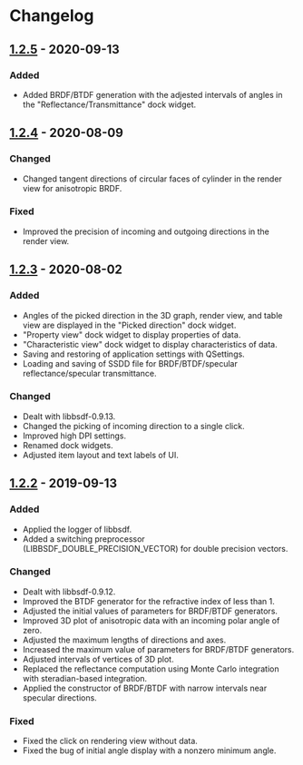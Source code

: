 # Changelog

## [1.2.5] - 2020-09-13

### Added

- Added BRDF/BTDF generation with the adjested intervals of angles in the "Reflectance/Transmittance" dock widget.

## [1.2.4] - 2020-08-09

### Changed

- Changed tangent directions of circular faces of cylinder in the render view for anisotropic BRDF.

### Fixed

- Improved the precision of incoming and outgoing directions in the render view.

## [1.2.3] - 2020-08-02

### Added

- Angles of the picked direction in the 3D graph, render view, and table view are displayed in the "Picked direction" dock widget.
- "Property view" dock widget to display properties of data.
- "Characteristic view" dock widget to display characteristics of data.
- Saving and restoring of application settings with QSettings.
- Loading and saving of SSDD file for BRDF/BTDF/specular reflectance/specular transmittance.

### Changed

- Dealt with libbsdf-0.9.13.
- Changed the picking of incoming direction to a single click.
- Improved high DPI settings.
- Renamed dock widgets.
- Adjusted item layout and text labels of UI.

## [1.2.2] - 2019-09-13

### Added

- Applied the logger of libbsdf.
- Added a switching preprocessor (LIBBSDF_DOUBLE_PRECISION_VECTOR) for double precision vectors.

### Changed

- Dealt with libbsdf-0.9.12.
- Improved the BTDF generator for the refractive index of less than 1.
- Adjusted the initial values of parameters for BRDF/BTDF generators.
- Improved 3D plot of anisotropic data with an incoming polar angle of zero.
- Adjusted the maximum lengths of directions and axes.
- Increased the maximum value of parameters for BRDF/BTDF generators.
- Adjusted intervals of vertices of 3D plot.
- Replaced the reflectance computation using Monte Carlo integration with steradian-based integration.
- Applied the constructor of BRDF/BTDF with narrow intervals near specular directions.

### Fixed

- Fixed the click on rendering view without data.
- Fixed the bug of initial angle display with a nonzero minimum angle.

[1.2.5]: https://github.com/KimuraRyo/BSDFProcessor/compare/v1.2.4...v1.2.5
[1.2.4]: https://github.com/KimuraRyo/BSDFProcessor/compare/v1.2.3...v1.2.4
[1.2.3]: https://github.com/KimuraRyo/BSDFProcessor/compare/v1.2.2...v1.2.3
[1.2.2]: https://github.com/KimuraRyo/BSDFProcessor/compare/v1.2.1...v1.2.2

